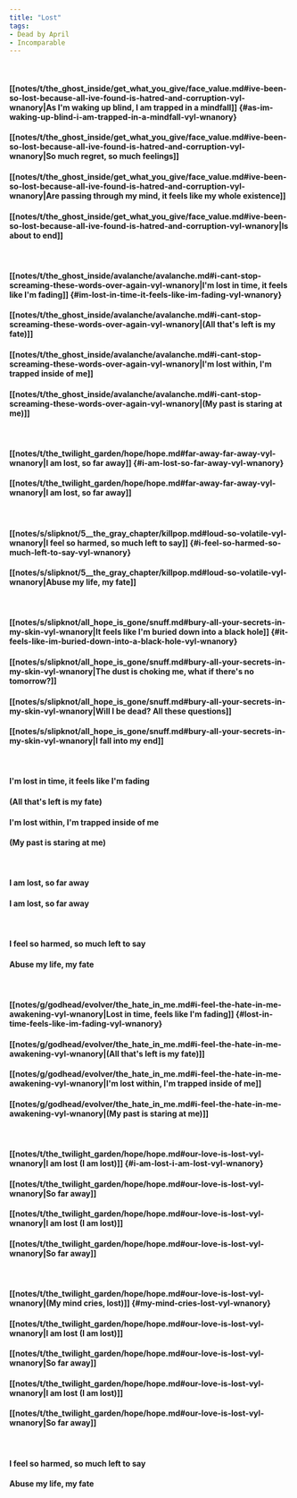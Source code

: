 ```yaml
---
title: "Lost"
tags:
- Dead by April
- Incomparable
---
```

&nbsp;
#### [[notes/t/the_ghost_inside/get_what_you_give/face_value.md#ive-been-so-lost-because-all-ive-found-is-hatred-and-corruption-vyl-wnanory|As I'm waking up blind, I am trapped in a mindfall]] {#as-im-waking-up-blind-i-am-trapped-in-a-mindfall-vyl-wnanory}
#### [[notes/t/the_ghost_inside/get_what_you_give/face_value.md#ive-been-so-lost-because-all-ive-found-is-hatred-and-corruption-vyl-wnanory|So much regret, so much feelings]]
#### [[notes/t/the_ghost_inside/get_what_you_give/face_value.md#ive-been-so-lost-because-all-ive-found-is-hatred-and-corruption-vyl-wnanory|Are passing through my mind, it feels like my whole existence]]
#### [[notes/t/the_ghost_inside/get_what_you_give/face_value.md#ive-been-so-lost-because-all-ive-found-is-hatred-and-corruption-vyl-wnanory|Is about to end]]
&nbsp;
#### [[notes/t/the_ghost_inside/avalanche/avalanche.md#i-cant-stop-screaming-these-words-over-again-vyl-wnanory|I'm lost in time, it feels like I'm fading]] {#im-lost-in-time-it-feels-like-im-fading-vyl-wnanory}
#### [[notes/t/the_ghost_inside/avalanche/avalanche.md#i-cant-stop-screaming-these-words-over-again-vyl-wnanory|(All that's left is my fate)]]
#### [[notes/t/the_ghost_inside/avalanche/avalanche.md#i-cant-stop-screaming-these-words-over-again-vyl-wnanory|I'm lost within, I'm trapped inside of me]]
#### [[notes/t/the_ghost_inside/avalanche/avalanche.md#i-cant-stop-screaming-these-words-over-again-vyl-wnanory|(My past is staring at me)]]
&nbsp;
#### [[notes/t/the_twilight_garden/hope/hope.md#far-away-far-away-vyl-wnanory|I am lost, so far away]] {#i-am-lost-so-far-away-vyl-wnanory}
#### [[notes/t/the_twilight_garden/hope/hope.md#far-away-far-away-vyl-wnanory|I am lost, so far away]]
&nbsp;
#### [[notes/s/slipknot/5__the_gray_chapter/killpop.md#loud-so-volatile-vyl-wnanory|I feel so harmed, so much left to say]] {#i-feel-so-harmed-so-much-left-to-say-vyl-wnanory}
#### [[notes/s/slipknot/5__the_gray_chapter/killpop.md#loud-so-volatile-vyl-wnanory|Abuse my life, my fate]]
&nbsp;
#### [[notes/s/slipknot/all_hope_is_gone/snuff.md#bury-all-your-secrets-in-my-skin-vyl-wnanory|It feels like I'm buried down into a black hole]] {#it-feels-like-im-buried-down-into-a-black-hole-vyl-wnanory}
#### [[notes/s/slipknot/all_hope_is_gone/snuff.md#bury-all-your-secrets-in-my-skin-vyl-wnanory|The dust is choking me, what if there's no tomorrow?]]
#### [[notes/s/slipknot/all_hope_is_gone/snuff.md#bury-all-your-secrets-in-my-skin-vyl-wnanory|Will I be dead? All these questions]]
#### [[notes/s/slipknot/all_hope_is_gone/snuff.md#bury-all-your-secrets-in-my-skin-vyl-wnanory|I fall into my end]]
&nbsp;
#### I'm lost in time, it feels like I'm fading
#### (All that's left is my fate)
#### I'm lost within, I'm trapped inside of me
#### (My past is staring at me)
&nbsp;
#### I am lost, so far away
#### I am lost, so far away
&nbsp;
#### I feel so harmed, so much left to say
#### Abuse my life, my fate
&nbsp;
#### [[notes/g/godhead/evolver/the_hate_in_me.md#i-feel-the-hate-in-me-awakening-vyl-wnanory|Lost in time, feels like I'm fading]] {#lost-in-time-feels-like-im-fading-vyl-wnanory}
#### [[notes/g/godhead/evolver/the_hate_in_me.md#i-feel-the-hate-in-me-awakening-vyl-wnanory|(All that's left is my fate)]]
#### [[notes/g/godhead/evolver/the_hate_in_me.md#i-feel-the-hate-in-me-awakening-vyl-wnanory|I'm lost within, I'm trapped inside of me]]
#### [[notes/g/godhead/evolver/the_hate_in_me.md#i-feel-the-hate-in-me-awakening-vyl-wnanory|(My past is staring at me)]]
&nbsp;
#### [[notes/t/the_twilight_garden/hope/hope.md#our-love-is-lost-vyl-wnanory|I am lost (I am lost)]] {#i-am-lost-i-am-lost-vyl-wnanory}
#### [[notes/t/the_twilight_garden/hope/hope.md#our-love-is-lost-vyl-wnanory|So far away]]
#### [[notes/t/the_twilight_garden/hope/hope.md#our-love-is-lost-vyl-wnanory|I am lost (I am lost)]]
#### [[notes/t/the_twilight_garden/hope/hope.md#our-love-is-lost-vyl-wnanory|So far away]]
&nbsp;
#### [[notes/t/the_twilight_garden/hope/hope.md#our-love-is-lost-vyl-wnanory|(My mind cries, lost)]] {#my-mind-cries-lost-vyl-wnanory}
#### [[notes/t/the_twilight_garden/hope/hope.md#our-love-is-lost-vyl-wnanory|I am lost (I am lost)]]
#### [[notes/t/the_twilight_garden/hope/hope.md#our-love-is-lost-vyl-wnanory|So far away]]
#### [[notes/t/the_twilight_garden/hope/hope.md#our-love-is-lost-vyl-wnanory|I am lost (I am lost)]]
#### [[notes/t/the_twilight_garden/hope/hope.md#our-love-is-lost-vyl-wnanory|So far away]]
&nbsp;
#### I feel so harmed, so much left to say
#### Abuse my life, my fate
